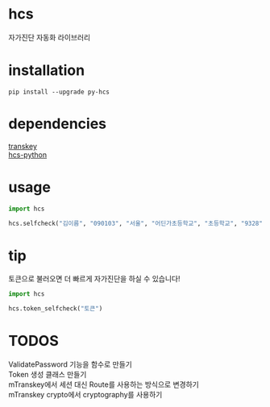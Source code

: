 # hcs
자가진단 자동화 라이브러리

# installation
```shell
pip install --upgrade py-hcs
```
# dependencies
[transkey](https://github.com/covid-hcs/transkey-py) <br/>
[hcs-python](https://github.com/covid-hcs/hcs-python)

# usage
```python
import hcs

hcs.selfcheck("김이름", "090103", "서울", "어딘가초등학교", "초등학교", "9328", True)
```

# tip
토큰으로 불러오면 더 빠르게 자가진단을 하실 수 있습니다! <br/>
```python
import hcs

hcs.token_selfcheck("토큰")
```

# TODOS
ValidatePassword 기능을 함수로 만들기 <br/>
Token 생성 클래스 만들기 <br/>
mTranskey에서 세션 대신 Route를 사용하는 방식으로 변경하기 <br/>
mTranskey crypto에서 cryptography를 사용하기
